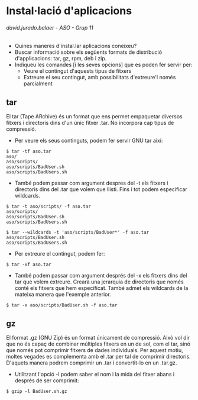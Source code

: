 # Instal·lació d'aplicacions
###### david.jurado.balaer - ASO - Grup 11

* Quines maneres d'instal.lar aplicacions coneixeu?
* Buscar informació sobre els següents formats de distribució d'applicacions: tar, gz, rpm, deb i zip.
* Indiqueu les comandes [i les seves opcions] que es poden fer servir per:
  * Veure el contingut d'aquests tipus de fitxers
  * Extreure el seu contingut, amb possibilitats d'extreure'l només parcialment
  
## tar

El tar (Tape ARchive) és un format que ens permet empaquetar diversos fitxers i directoris dins d'un únic fitxer .tar. No incorpora cap tipus de compressió.

* Per veure els seus continguts, podem fer servir GNU tar així:

```
$ tar -tf aso.tar
aso/
aso/scripts/
aso/scripts/BadUser.sh
aso/scripts/BadUsers.sh
```
* També podem passar com argument despres del -t els fitxers i directoris dins del .tar que volem que llisti. Fins i tot podem especificar wildcards.

```
$ tar -t aso/scripts/ -f aso.tar
aso/scripts/
aso/scripts/BadUser.sh
aso/scripts/BadUsers.sh
```
```
$ tar --wildcards -t 'aso/scripts/BadUser*' -f aso.tar
aso/scripts/BadUser.sh
aso/scripts/BadUsers.sh
```

* Per extreure el contingut, podem fer:

```
$ tar -xf aso.tar
```

* També podem passar com argument després del -x els fitxers dins del tar que volem extreure. Crearà una jerarquia de directoris que només conté els fitxers que hem especificat. També admet els wildcards de la mateixa manera que l'exemple anterior.

```
$ tar -x aso/scripts/BadUser.sh -f aso.tar
```

## gz

El format .gz (GNU Zip) és un format únicament de compressió. Això vol dir que no és capaç de combinar múltiples fitxers en un de sol, com el tar, sinó que només pot comprimir fitxers de dades individuals. Per aquest motiu, moltes vegades es complementa amb el .tar per tal de comprimir directoris. D'aquets manera podrem comprimir un .tar i convertit-lo en un .tar.gz.

* Utilitzant l'opció -l podem saber el nom i la mida del fitxer abans i després de ser comprimit:

```
$ gzip -l BadUser.sh.gz

